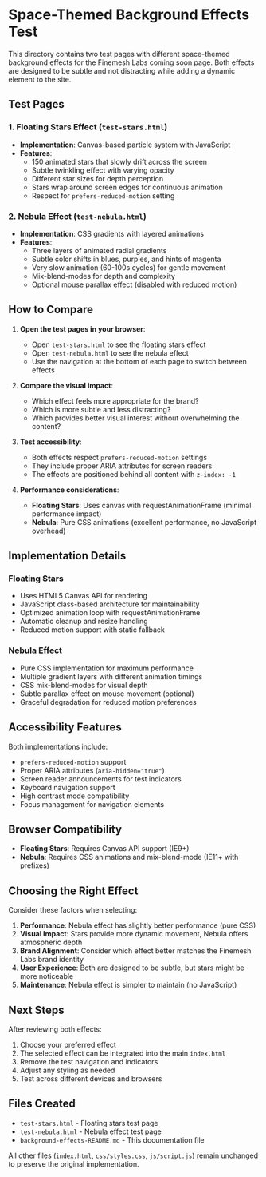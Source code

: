 # Space-Themed Background Effects Test

This directory contains two test pages with different space-themed background effects for the Finemesh Labs coming soon page. Both effects are designed to be subtle and not distracting while adding a dynamic element to the site.

## Test Pages

### 1. Floating Stars Effect (`test-stars.html`)
- **Implementation**: Canvas-based particle system with JavaScript
- **Features**:
  - 150 animated stars that slowly drift across the screen
  - Subtle twinkling effect with varying opacity
  - Different star sizes for depth perception
  - Stars wrap around screen edges for continuous animation
  - Respect for `prefers-reduced-motion` setting

### 2. Nebula Effect (`test-nebula.html`)
- **Implementation**: CSS gradients with layered animations
- **Features**:
  - Three layers of animated radial gradients
  - Subtle color shifts in blues, purples, and hints of magenta
  - Very slow animation (60-100s cycles) for gentle movement
  - Mix-blend-modes for depth and complexity
  - Optional mouse parallax effect (disabled with reduced motion)

## How to Compare

1. **Open the test pages in your browser**:
   - Open `test-stars.html` to see the floating stars effect
   - Open `test-nebula.html` to see the nebula effect
   - Use the navigation at the bottom of each page to switch between effects

2. **Compare the visual impact**:
   - Which effect feels more appropriate for the brand?
   - Which is more subtle and less distracting?
   - Which provides better visual interest without overwhelming the content?

3. **Test accessibility**:
   - Both effects respect `prefers-reduced-motion` settings
   - They include proper ARIA attributes for screen readers
   - The effects are positioned behind all content with `z-index: -1`

4. **Performance considerations**:
   - **Floating Stars**: Uses canvas with requestAnimationFrame (minimal performance impact)
   - **Nebula**: Pure CSS animations (excellent performance, no JavaScript overhead)

## Implementation Details

### Floating Stars
- Uses HTML5 Canvas API for rendering
- JavaScript class-based architecture for maintainability
- Optimized animation loop with requestAnimationFrame
- Automatic cleanup and resize handling
- Reduced motion support with static fallback

### Nebula Effect
- Pure CSS implementation for maximum performance
- Multiple gradient layers with different animation timings
- CSS mix-blend-modes for visual depth
- Subtle parallax effect on mouse movement (optional)
- Graceful degradation for reduced motion preferences

## Accessibility Features

Both implementations include:

- `prefers-reduced-motion` support
- Proper ARIA attributes (`aria-hidden="true"`)
- Screen reader announcements for test indicators
- Keyboard navigation support
- High contrast mode compatibility
- Focus management for navigation elements

## Browser Compatibility

- **Floating Stars**: Requires Canvas API support (IE9+)
- **Nebula**: Requires CSS animations and mix-blend-mode (IE11+ with prefixes)

## Choosing the Right Effect

Consider these factors when selecting:

1. **Performance**: Nebula effect has slightly better performance (pure CSS)
2. **Visual Impact**: Stars provide more dynamic movement, Nebula offers atmospheric depth
3. **Brand Alignment**: Consider which effect better matches the Finemesh Labs brand identity
4. **User Experience**: Both are designed to be subtle, but stars might be more noticeable
5. **Maintenance**: Nebula effect is simpler to maintain (no JavaScript)

## Next Steps

After reviewing both effects:

1. Choose your preferred effect
2. The selected effect can be integrated into the main `index.html`
3. Remove the test navigation and indicators
4. Adjust any styling as needed
5. Test across different devices and browsers

## Files Created

- `test-stars.html` - Floating stars test page
- `test-nebula.html` - Nebula effect test page
- `background-effects-README.md` - This documentation file

All other files (`index.html`, `css/styles.css`, `js/script.js`) remain unchanged to preserve the original implementation.